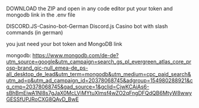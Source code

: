 DOWNLOAD the ZIP and open in any code editor put your token and mongodb link in the .env file

DISCORD.JS-Casino-bot-German
Discord.js Casino bot with slash commands (in german)

you just need your bot token and MongoDB link

mongodb: https://www.mongodb.com/de-de?utm_source=google&utm_campaign=search_gs_pl_evergreen_atlas_core_prosp-brand_gic-null_emea-de_ps-all_desktop_de_lead&utm_term=mongodb&utm_medium=cpc_paid_search&utm_ad=p&utm_ad_campaign_id=20378068745&adgroup=154980288921&cq_cmp=20378068745&gad_source=1&gclid=CjwKCAiAs6-sBhBmEiwA1Nl8s7gJaX0McLViMYtuXlmsf4wZO2qFngDFQdQB6MtyW8wwyGESSfUPJRoCXG8QAvD_BwE



